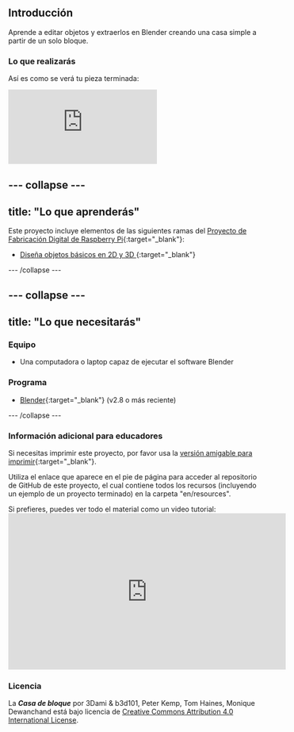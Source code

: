 ## Introducción

Aprende a editar objetos y extraerlos en Blender creando una casa simple a partir de un solo bloque.

### Lo que realizarás

Así es como se verá tu pieza terminada:

<div class="responsive-embed responsive-embed--video">
  <iframe class="responsive-embed__iframe" src="https://sketchfab.com/models/79f08731ff7848f48e09fbe473ee563b/embed" frameborder="0" allowvr allowfullscreen mozallowfullscreen="true" webkitallowfullscreen="true"></iframe>
</div>

--- collapse ---
---
title: "Lo que aprenderás"
---

Este proyecto incluye elementos de las siguientes ramas del [Proyecto de Fabricación Digital de Raspberry Pi](http://rpf.io/curriculum){:target="_blank"}:

+ [Diseña objetos básicos en 2D y 3D ](https://curriculum.raspberrypi.org/design/creator/){:target="_blank"}

--- /collapse ---

--- collapse ---
---
title: "Lo que necesitarás"
---

### Equipo

+ Una computadora o laptop capaz de ejecutar el software Blender

### Programa

+ [Blender](https://www.blender.org/download/){:target="_blank"} (v2.8 o más reciente)

--- /collapse ---

### Información adicional para educadores

Si necesitas imprimir este proyecto, por favor usa la [versión amigable para imprimir](https://projects.raspberrypi.org/es-LA/projects/blender-block-house/print){:target="_blank"}.

Utiliza el enlace que aparece en el pie de página para acceder al repositorio de GitHub de este proyecto, el cual contiene todos los recursos (incluyendo un ejemplo de un proyecto terminado) en la carpeta "en/resources".

Si prefieres, puedes ver todo el material como un video tutorial: <iframe width="560" height="315" src="https://www.youtube.com/embed/96Boo8roD3A" frameborder="0" allowfullscreen></iframe> 

### Licencia

La ***Casa de bloque*** por 3Dami & b3d101, Peter Kemp, Tom Haines, Monique Dewanchand está bajo licencia de [Creative Commons Attribution 4.0 International License](http://creativecommons.org/licenses/by-sa/4.0/).